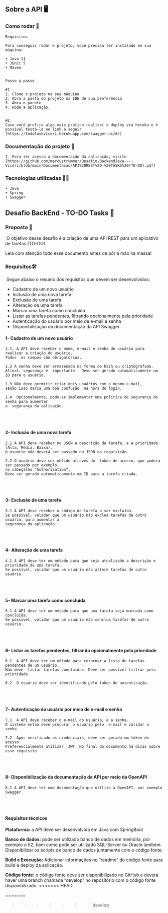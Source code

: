 ## Sobre a API 🖥️



### Como rodar 🎡

```
Requisitos

Para conseguir rodar o projeto, você precisa ter instalado em sua máquina:

• Java 11
• JUnit 5
• Maven


Passo a passo

#1
1. Clone o projeto na sua máquina
2. Abra a pasta do projeto na IDE de sua preferência
3. Abra o pacote 
4. Rode a aplicação.


#2
Caso você prefira algo mais prático realizei o deploy via heroku e é possível testá-la no link a seguir
[https://todotaskviceri.herokuapp.com/swagger-ui/#/]

```



### Documentação do projeto 📁

```
1. Para ter acesso a documentação da aplicação, visite  
[https://github.com/marcustrummer/Desafio-BackendJava----Viceri/blob/main/Documentacao/API%20REST%20-%20TASKS%20(TO-DO).pdf]
```



### Tecnologias utilizadas 👨‍💻

```
• Java
• Spring
• Swagger
```



## Desafio BackEnd - TO-DO Tasks 📝

### **Proposta**  📃

​		O objetivo desse desafio é a criação de uma API REST para um aplicativo de tarefas (TO-DO).

Leia com atenção todo esse documento antes de pôr a mão na massa!  



### **Requisitos**🛠️

​	Segue abaixo o resumo dos requisitos que devem ser desenvolvidos:  

- Cadastro de um novo usuário  
- Inclusão de uma nova tarefa  
- Exclusão de uma tarefa 
- Alteração de uma tarefa
- Marcar uma tarefa como concluída 
- Listar as tarefas pendentes, filtrando opcionalmente pela prioridade  
- Autenticação do usuário por meio de e-mail e senha
- Disponibilização da documentação da API Swagger.  





#### 1- Cadastro de um novo usuário

```
1.1. A API deve receber o nome, e-mail e senha do usuário para realizar a criação do usuário.
Todos  os campos são obrigatórios.

1.2 A senha deve ser armazenada na forma de hash ou criptografada.
Afinal, segurança é  importante.  Deve ser gerado automaticamente um ID para o usuário.

1.3 Não deve permitir criar dois usuários com o mesmo e-mail,
senão isso daria uma boa confusão  na hora do login.

1.4  Opcionalmente, pode-se implementar uma política de segurança de senha para aumentar
a  segurança da aplicação.
```

<br>
<br>




#### **2- Inclusão de uma nova tarefa**  

```
2.1 A API deve receber no JSON a descrição da tarefa, e a prioridade (Alta, Média, Baixa).
O usuário não deverá ser passado no JSON da requisição.

2.2 O usuário deve ser obtido através do  token de acesso, que poderá ser passado por exemplo
no cabeçalho “Authorization”.
Deve ser gerado automaticamente um ID para a tarefa criada. 
```

 <br>
 <br>







#### **3- Exclusão de uma tarefa**  

```
3.1 A API deve receber o código da tarefa a ser excluída.
Se possível, validar que um usuário não exclua tarefas de outro usuário, para aumentar a
segurança da aplicação.
```

  <br>
  <br>








#### **4- Alteração de uma tarefa**

```
4.1 A API deve ter um método para que seja atualizado a descrição e prioridade de uma tarefa.
Se possível, validar que um usuário não altere tarefas de outro usuário.  
```



<br>
<br>




#### **5- Marcar uma tarefa como concluída**

```
5.1 A API deve ter um método para que uma tarefa seja marcada como concluída.
Se possível, validar que um usuário não conclua tarefas de outro usuário. 
```





<br>
<br>


#### **6- Listar as tarefas pendentes, filtrando opcionalmente pela prioridade**

```
6.1  A API deve ter um método para retornar a lista de tarefas pendentes de um usuário.
Não deve  listar tarefas concluídas. Deve ser possível filtrar pela prioridade.

6.2  O usuário deve ser identificado pelo token de autenticação.
```
<br>
<br>







#### 7- **Autenticação do usuário por meio de e-mail e senha**

```
7.1  A API deve receber o e-mail do usuário, e a senha.
O sistema então deve procurar o usuário pelo  e-mail e validar a senha.

7.2  Após verificado as credenciais, deve ser gerado um token de acesso.
Preferencialmente utilizar  JWT. No final do documento há dicas sobre esse requisito
```

<br>
<br>




####  8- **Disponibilização da documentação da API por meio da OpenAPI**

```
8.1 A API deve ter uma documentação que utilize a OpenAPI, por exemplo Swagger.
```

<br>
<br>







####   **Requisitos técnicos**  

**Plataforma:** a API deve ser desenvolvida em Java com SpringBoot

**Banco de dados:** pode ser utilizado banco de dados em memória, por exemplo o h2, bem como  pode ser utilizado SQL-Server ou Oracle também. Disponibilizar os scripts de banco de dados  juntamente com o código fonte.  

**Build e Execução:** Adicionar informações no “readme” do código fonte para build e deploy da  aplicação. 

**Código fonte:** o código fonte deve ser disponibilizado no GitHub e deverá haver uma branch  chamada “develop” no repositório com o código fonte disponibilizado.
<<<<<<< HEAD

=======
>>>>>>> develop
